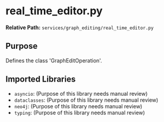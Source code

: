 # real_time_editor.py

**Relative Path:** `services/graph_editing/real_time_editor.py`

## Purpose

Defines the class 'GraphEditOperation'.

## Imported Libraries

- `asyncio`: (Purpose of this library needs manual review)
- `dataclasses`: (Purpose of this library needs manual review)
- `neo4j`: (Purpose of this library needs manual review)
- `typing`: (Purpose of this library needs manual review)
